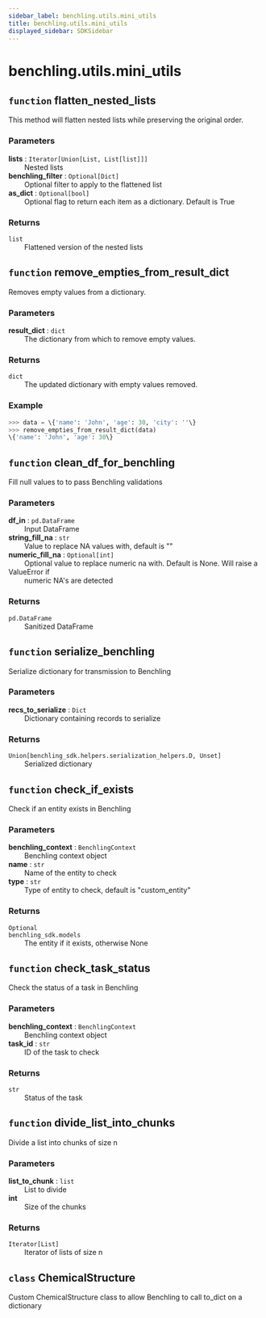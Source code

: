 ```yaml
---
sidebar_label: benchling.utils.mini_utils
title: benchling.utils.mini_utils
displayed_sidebar: SDKSidebar
--- 
```



# benchling.utils.mini_utils


## `function` flatten_nested_lists
  
This method will flatten nested lists while preserving the original order.  
  
### Parameters  
  
**lists** : `Iterator[Union[List, List[list]]]`  
&nbsp; &nbsp; &nbsp; &nbsp; Nested lists  
**benchling_filter** : `Optional[Dict]`  
&nbsp; &nbsp; &nbsp; &nbsp; Optional filter to apply to the flattened list  
**as_dict** : `Optional[bool]`  
&nbsp; &nbsp; &nbsp; &nbsp; Optional flag to return each item as a dictionary. Default is True  
  
### Returns  
  
`list`  
&nbsp; &nbsp; &nbsp; &nbsp; Flattened version of the nested lists  


## `function` remove_empties_from_result_dict
  
Removes empty values from a dictionary.  
  
### Parameters  
  
**result_dict** : `dict`  
&nbsp; &nbsp; &nbsp; &nbsp; The dictionary from which to remove empty values.  
  
### Returns  
  
`dict`  
&nbsp; &nbsp; &nbsp; &nbsp; The updated dictionary with empty values removed.  
  
### Example  
  
```python  
>>> data = \{'name': 'John', 'age': 30, 'city': ''\}  
>>> remove_empties_from_result_dict(data)  
\{'name': 'John', 'age': 30\}  
```

## `function` clean_df_for_benchling
  
Fill null values to to pass Benchling validations  
  
### Parameters  
  
**df_in** : `pd.DataFrame`  
&nbsp; &nbsp; &nbsp; &nbsp; Input DataFrame  
**string_fill_na** : `str`  
&nbsp; &nbsp; &nbsp; &nbsp; Value to replace NA values with, default is ""  
**numeric_fill_na** : `Optional[int]`  
&nbsp; &nbsp; &nbsp; &nbsp; Optional value to replace numeric na with. Default is None. Will raise a ValueError if  
&nbsp; &nbsp; &nbsp; &nbsp; numeric NA's are detected  
  
### Returns  
  
`pd.DataFrame`  
&nbsp; &nbsp; &nbsp; &nbsp; Sanitized DataFrame  


## `function` serialize_benchling
  
Serialize dictionary for transmission to Benchling  
  
### Parameters  
  
**recs_to_serialize** : `Dict`  
&nbsp; &nbsp; &nbsp; &nbsp; Dictionary containing records to serialize  
  
### Returns  
  
`Union[benchling_sdk.helpers.serialization_helpers.D, Unset]`  
&nbsp; &nbsp; &nbsp; &nbsp; Serialized dictionary  


## `function` check_if_exists
  
Check if an entity exists in Benchling  
  
### Parameters  
  
**benchling_context** : `BenchlingContext`  
&nbsp; &nbsp; &nbsp; &nbsp; Benchling context object  
**name** : `str`  
&nbsp; &nbsp; &nbsp; &nbsp; Name of the entity to check  
**type** : `str`  
&nbsp; &nbsp; &nbsp; &nbsp; Type of entity to check, default is "custom_entity"  
  
### Returns  
  
`Optional`  
`benchling_sdk.models`  
&nbsp; &nbsp; &nbsp; &nbsp; The entity if it exists, otherwise None  
  
  


## `function` check_task_status
  
Check the status of a task in Benchling  
  
### Parameters  
  
**benchling_context** : `BenchlingContext`  
&nbsp; &nbsp; &nbsp; &nbsp; Benchling context object  
**task_id** : `str`  
&nbsp; &nbsp; &nbsp; &nbsp; ID of the task to check  
  
### Returns  
  
`str`  
&nbsp; &nbsp; &nbsp; &nbsp; Status of the task  


## `function` divide_list_into_chunks
  
Divide a list into chunks of size n  
  
### Parameters  
  
**list_to_chunk** : `list`  
&nbsp; &nbsp; &nbsp; &nbsp; List to divide  
**int**  
&nbsp; &nbsp; &nbsp; &nbsp; Size of the chunks  
  
### Returns  
  
`Iterator[List]`  
&nbsp; &nbsp; &nbsp; &nbsp; Iterator of lists of size n  


## `class` ChemicalStructure
  
Custom ChemicalStructure class to allow Benchling to call to_dict on a dictionary  
